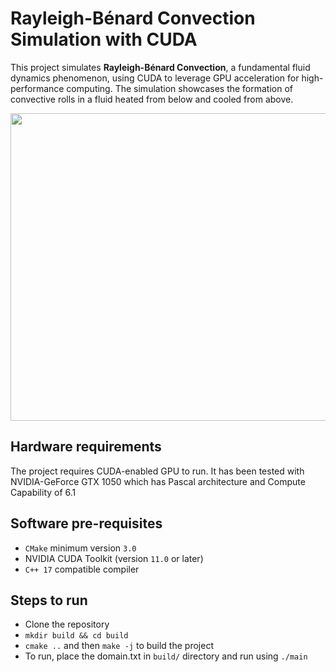 # Rayleigh-Bénard Convection Simulation with CUDA

This project simulates **Rayleigh-Bénard Convection**, a fundamental fluid dynamics phenomenon, using CUDA to leverage GPU acceleration for high-performance computing. The simulation showcases the formation of convective rolls in a fluid heated from below and cooled from above.

<div align="center">
  <img width="800" height="492" src="Rayleigh-benard1.gif">
</div>

## Hardware requirements
The project requires CUDA-enabled GPU to run. It has been tested with NVIDIA-GeForce GTX 1050 which has Pascal architecture and Compute Capability of 6.1

## Software pre-requisites
- ```CMake``` minimum version ```3.0```
- NVIDIA CUDA Toolkit (version ```11.0``` or later)
- ```C++ 17``` compatible compiler

## Steps to run
- Clone the repository
- ```mkdir build && cd build```
- ```cmake ..``` and then ```make -j``` to build the project
- To run, place the domain.txt in ```build/``` directory and run using ```./main```

